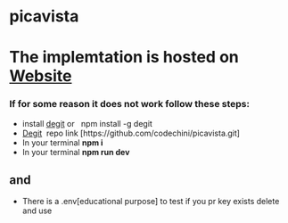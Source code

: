 # picavista
<h1>The implemtation is hosted on <a target="_blank" href="https://acumengallery.netlify.app/">Website</a></h1>
<h3>If for some reason it does not work follow these steps:</h3>
<ul>
  <li>install <a href="https://github.com/Rich-Harris/degit?tab=readme-ov-file">degit</a>&nbsp;or &nbsp; npm install -g degit</li>
  <li><a href="https://github.com/Rich-Harris/degit?tab=readme-ov-file">Degit</a>&nbsp; repo link [https://github.com/codechini/picavista.git]</li>
  <li>In your terminal <b>npm i</b> </li>
  <li>In your terminal <b>npm run dev</b> </li>
</ul>
<h2>and</h2>
<ul>
  <li>There is a .env[educational purpose] to test if you pr key exists delete and use</li>
</ul>
